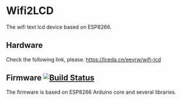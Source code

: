# Wifi2LCD
The wifi text lcd device based on ESP8266. 

## Hardware
Check the following link, please.
https://lceda.cn/eeyrw/wifi-lcd

## Firmware [![Build Status](https://travis-ci.org/eeyrw/LcdTcp.svg?branch=master)](https://travis-ci.org/eeyrw/LcdTcp)
The firmware is based on ESP8266 Arduino core and several libraries. 


<!--stackedit_data:
eyJoaXN0b3J5IjpbLTE4NjcwOTI4NDBdfQ==
-->